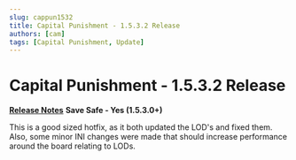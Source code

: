 ```yaml
---
slug: cappun1532
title: Capital Punishment - 1.5.3.2 Release
authors: [cam]
tags: [Capital Punishment, Update]
---
```


# Capital Punishment - 1.5.3.2 Release

**[Release Notes](https://www.modlists.net/docs/2capitalpunishment/Release-Notes)**
**Save Safe - Yes (1.5.3.0+)**

This is a good sized hotfix, as it both updated the LOD's and fixed them. Also, some minor INI changes were made that should increase performance around the board relating to LODs.
